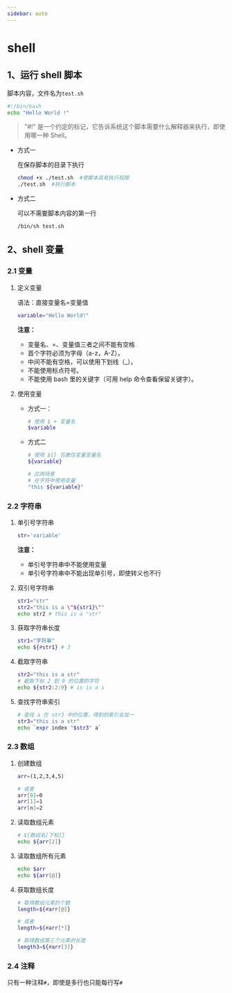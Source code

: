 ```yaml
---
sidebar: auto
---
```


# shell

## 1、运行 shell 脚本

脚本内容，文件名为`test.sh`

```bash
#!/bin/bash
echo "Hello World !"
```

> "#!" 是一个约定的标记，它告诉系统这个脚本需要什么解释器来执行，即使用哪一种 Shell。

- 方式一

  在保存脚本的目录下执行

  ```bash
  chmod +x ./test.sh  #使脚本具有执行权限
  ./test.sh  #执行脚本
  ```

- 方式二

  可以不需要脚本内容的第一行

  ```bash
  /bin/sh test.sh
  ```

## 2、shell 变量

### 2.1 变量

1. 定义变量

   语法：直接变量名=变量值

   ```bash
   variable="Hello World!"
   ```

   **注意：**

   - 变量名、=、变量值三者之间不能有空格

   * 首个字符必须为字母（a-z，A-Z）。
   * 中间不能有空格，可以使用下划线（\_）。
   * 不能使用标点符号。
   * 不能使用 bash 里的关键字（可用 help 命令查看保留关键字）。

2. 使用变量

   - 方式一：

     ```bash
     # 使用 $ + 变量名
     $variable
     ```

   - 方式二

     ```bash
     # 使用 ${} 包裹住变量变量名
     ${variable}

     # 应用场景
     # 在字符中使用变量
     "this ${variable}"
     ```

### 2.2 字符串

1. 单引号字符串

   ```bash
   str='variable'
   ```

   **注意：**

   - 单引号字符串中不能使用变量
   - 单引号字符串中不能出现单引号，即使转义也不行

2. 双引号字符串

   ```bash
   str1="str"
   str2="this is a \"${str1}\""
   echo str2 # this is a "str"
   ```

3. 获取字符串长度

   ```bash
   str1="字符串"
   echo ${#str1} # 3
   ```

4. 截取字符串

   ```bash
   str2="this is a str"
   # 截取下标 2 到 9 的位置的字符
   echo ${str2:2:9} # is is a s
   ```

5. 查找字符串索引

   ```bash
   # 查找 a 在 str3 中的位置，得到的索引会加一
   str3="this is a str"
   echo `expr index "$str3" a`
   ```

### 2.3 数组

1. 创建数组

   ```bash
   arr=(1,2,3,4,5)

   # 或者
   arr[0]=0
   arr[1]=1
   arr[n]=2
   ```

2. 读取数组元素

   ```bash
   # ${数组名[下标]}
   echo ${arr[2]}
   ```

3. 读取数组所有元素

   ```bash
   echo $arr
   echo ${arr[@]}
   ```

4. 获取数组长度

   ```bash
   # 取得数组元素的个数
   length=${#arr[@]}

   # 或者
   length=${#arr[*]}

   # 取得数组第三个元素的长度
   length3=${#arr[3]}
   ```

### 2.4 注释

只有一种注释`#`，即使是多行也只能每行写`#`
